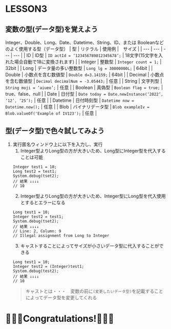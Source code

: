 # LESSON3
## 変数の型(データ型)を覚えよう

Integer、Double、Long、Date、Datetime、String、ID、または Booleanなどのよく使用する型（データ型）
| 型 | リテラル | 使用例 |　サイズ | 
| --- | --- | --- | --- |
| ID | ID型 | ```ID actId = ‘123456789012345678’;``` | 18文字(15文字を入れた場合自動で18に変換されます) |
| Integer | 整数型 | ```Integer count = 1;``` | 32bit | 
| Long | データ量の多い整数型 | ```Long lg = 30000000L;``` | 64bit |
| Double | 小数点を含む数値型 | ```Double d=3.14159;``` | 64bit |
| Decimal | 小数点を含む数値型 | ```Decimal decimalNum = -3.05443;``` | 任意 |
| String | 文字列型 | ```String moji = ‘aiueo’;``` | 任意 |
| Boolean | 真偽型 | ```Boolean flag = true;``` | true、false、null |
| Date | 日付型 | ```Date today = Date.newInstance(‘2022’, ‘12’, ‘25’);``` | 任意 |
| Datetime | 日付時刻型 | ```Datetime now = Datetime.now();``` | 任意 |
| Blob | バイナリデータ型 | ```Blob exampleIv = Blob.valueOf('Example of IV123');``` | 任意 |


## 型(データ型)で色々試してみよう
1. 実行匿名ウィンドウ上に以下を入力し、実行
    1. Integer型よりLong型の方が大きいため、Long型にInteger型を代入することは可能
    ```apex
    Integer test1 = 10;
    Long test2 = test1;
    System.debug(tset2);
    // 結果 ↓↓↓↓
    // 10
    ```
    2. Integer型よりLong型の方が大きいため、Integer型にLong型を代入使用とするとエラーになる
    ```apex
    Long test1 = 10;
    Integer test2 = test1;
    System.debug(tset2);
    // 結果 ↓↓↓↓
    // Line: 2, Column: 9
    // Illegal assignment from Long to Integer
    ```
    3. キャストすることによってサイズが小さいデータ型に代入することができる
    ```apex
    Long test1 = 10;
    Integer test2 = (Integer)test1;
    System.debug(test2);
    // 結果 ↓↓↓↓
    // 10
    ```
    > キャストとは・・・　変数の前に```(変更したいデータ型)```を記載することによってデータ型を変更してくれる

# 🎉🎉🎉Congratulations!🎉🎉🎉








